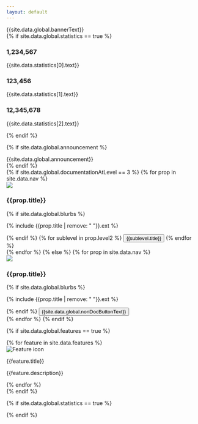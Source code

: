 ```yaml
---
layout: default
---
```


<div class="jumbotron">
	<div class="armada-at-scale">
		<span>{{site.data.global.bannerText}}</span>
	</div>
	{% if site.data.global.statistics == true %}
	<div class="metrics">
		<div class="metric-1">
			<h3 class="metric-value" id="stat1">1,234,567</h3>
			<p class="metric-description">{{site.data.statistics[0].text}}</p>
		</div>
		<div class="metric-2">
			<h3 class="metric-value" id="stat2">123,456</h3>
			<p class="metric-description">{{site.data.statistics[1].text}}</p>
		</div>
		<div class="metric-3">
			<h3 class="metric-value" id="stat3">12,345,678</h3>
			<p class="metric-description">{{site.data.statistics[2].text}}</p>
		</div>
		<div class="clear"></div>
	</div>
	{% endif %}
</div>

{% if site.data.global.announcement %}
<div class="announcement">
	<span class="announcement__text">{{site.data.global.announcement}}</span>
</div>
{% endif %}

<div class="inner-container carousel">
	{% if site.data.global.documentationAtLevel == 3 %}
	{% for prop in site.data.nav %}
	<div class="carousel__card-bg">
		<div class="carousel__card-fg">
			<img src="{{site.data.index.documentationFolder}}/{{prop.title | replace: ' ', '%20'}}/images/placard.png"
				 srcset="{{site.data.index.documentationFolder}}/{{prop.title | replace: ' ', '%20'}}/images/placard@2x.png 2x,
				 		 {{site.data.index.documentationFolder}}/{{prop.title | replace: ' ', '%20'}}/images/placard@3x.png 3x"
				 onerror="this.src='/images/fleets/default-placard.png';
						  this.srcset='/images/fleets/default-placard@2x.png 2x, /images/default-placard@3x.png 3x'"
				 class="carousel__gear" />
		</div>
		<h3 class="carousel__title">{{prop.title}}</h3>
		{% if site.data.global.blurbs %}
		<p class="carousel__intro line-clamp">{% include {{prop.title | remove: " "}}.ext %}</p>
		{% endif %}
		{% for sublevel in prop.level2 %}
		<a href="/{{site.data.index.documentationFolder}}/{{prop.title}}/{{sublevel.title}}/Introduction"><button class="carousel__card-btn">{{sublevel.title}}</button></a>
		{% endfor %}
	</div>
	{% endfor %}
	{% else %}
	{% for prop in site.data.nav %}
	<div class="carousel__card-bg">
		<div class="carousel__card-fg">
			<img src="{{site.data.index.documentationFolder}}/{{prop.title | replace: ' ', '%20'}}/images/placard.png"
				 srcset="{{site.data.index.documentationFolder}}/{{prop.title | replace: ' ', '%20'}}/images/placard@2x.png 2x,
				 		 {{site.data.index.documentationFolder}}/{{prop.title | replace: ' ', '%20'}}/images/placard@3x.png 3x"
				 onerror="this.src='/images/fleets/default-placard.png';
						  this.srcset='/images/fleets/default-placard@2x.png 2x, /images/default-placard@3x.png 3x'"
				 class="carousel__gear" />
		</div>
		<h3 class="carousel__title">{{prop.title}}</h3>
		{% if site.data.global.blurbs %}
		<p class="carousel__intro line-clamp">{% include {{prop.title | remove: " "}}.ext %}</p>
		{% endif %}
		<a href="{{prop.title}}/"><button class="carousel__card-btn">{{site.data.global.nonDocButtonText}}</button></a>
	</div>
	{% endfor %}
	{% endif %}
</div>

{% if site.data.global.features == true %}
<div class="inner-container">
	{% for feature in site.data.features %}
	<div class="col-2 feature">
		<img src="{{feature.imgName}}.png"
		     srcset="{{feature.imgName}}@2x.png 2x,
		             {{feature.imgName}}@3x.png 3x"
		     class="feature__img" alt="Feature icon">
		<div class="feature__text">
			<p class="feature__title">{{feature.title}}</p>
			<p class="feature__description">{{feature.description}}</p>
		</div>
	</div>
	{% endfor %}
	<div class="clear"></div>
</div>
{% endif %}

<script src="{{ "/js/jquery-3.3.1.min.js" | relative_url }}"></script>
<script src="{{ "/js/slick.js" | relative_url }}"></script>
<script type="text/javascript">

$('.carousel').slick({
  dots: false,
  infinite: false,
  speed: 300,
  slidesToShow: 4,
  slidesToScroll: 4,
  responsive: [
    {
      breakpoint: 1279,
      settings: {
        slidesToShow: 3,
        slidesToScroll: 3
      }
    }
  ]
});

</script>


{% if site.data.global.statistics == true %}
<script type="text/javascript">

	{% for stat in site.data.statistics %}
		{% if stat.static == true %}
		document.getElementById('{{stat.title}}').innerHTML = Number.parseInt({{stat.value}}).toLocaleString();
		{% else %}
		var xhttp = new XMLHttpRequest();
		xhttp.onreadystatechange = function() {
			if (this.readyState === 4) {
				if (this.status === 200) {
					var data = JSON.parse(this.responseText);
					reqSuccess(data, '{{forloop.index}}');
				} else {
					reqFailed(this, '{{forloop.index}}');
				}
			}
		};
		xhttp.open("GET", "{{stat.value}}");
		xhttp.send();
		{% endif %}
	{% endfor %}

	function reqSuccess (data, index) {
		if (data !== undefined) {
			document.getElementById('stat' + index).innerHTML = Number.parseInt(data).toLocaleString();
			localStorage.setItem('stat' + index, Number.parseInt(data).toLocaleString());
		}
	}

	function reqFailed (req, index) {
		if (localStorage) {
			if (localStorage['stat' + index] !== undefined) {
				console.log('Data coming from localStorage');
				var statValue = localStorage.getItem('stat' + index);
				document.getElementById('stat' + index).innerHTML = statValue;
			} else {
				console.log('There is no local data stored for stat' + index);
				document.getElementById('stat' + index).innerHTML = req.statusText;
			}
		} else {
			console.log('Your browser does not support local storage');
			document.getElementById('stat' + index).innerHTML = req.statusText;
		}
	}

</script>
{% endif %}
